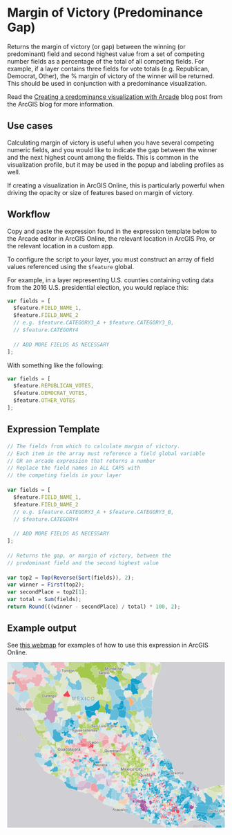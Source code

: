 # Margin of Victory (Predominance Gap)

Returns the margin of victory (or gap) between the winning (or predominant) field and second highest 
value from a set of competing number fields as a percentage of the total of all 
competing fields. For example, if a layer contains three 
fields for vote totals (e.g. Republican, Democrat, Other), the % margin of victory
of the winner will be returned. This should be used in
conjunction with a predominance visualization.

Read the [Creating a predominance visualization with Arcade](https://blogs.esri.com/esri/arcgis/2017/05/23/creating-a-predominance-visualization-with-arcade/) blog post from
the ArcGIS blog for more information.

## Use cases

Calculating margin of victory is useful when you have several competing numeric fields, and you would like to 
indicate the gap between the winner and the next highest count among the fields. This is common in the visualization profile, 
but it may be used in the popup and labeling profiles as well. 

If creating a visualization in ArcGIS Online, this is particularly powerful when driving the opacity or size of features based on margin of victory.

## Workflow

Copy and paste the expression found in the expression template below to 
the Arcade editor in ArcGIS Online, the relevant location in ArcGIS Pro, or
the relevant location in a custom app.

To configure the script to your layer, you must construct an array of field values
referenced using the `$feature` global.

For example, in a layer representing U.S. counties containing voting data from the 2016 U.S. 
presidential election, you would replace this:

```js
var fields = [
  $feature.FIELD_NAME_1,
  $feature.FIELD_NAME_2
  // e.g. $feature.CATEGORY3_A + $feature.CATEGORY3_B,
  // $feature.CATEGORY4

  // ADD MORE FIELDS AS NECESSARY
];
```

With something like the following:

```js
var fields = [
  $feature.REPUBLICAN_VOTES,
  $feature.DEMOCRAT_VOTES,
  $feature.OTHER_VOTES
];
```

## Expression Template

```js
// The fields from which to calculate margin of victory.
// Each item in the array must reference a field global variable
// OR an arcade expression that returns a number
// Replace the field names in ALL CAPS with
// the competing fields in your layer

var fields = [
  $feature.FIELD_NAME_1,
  $feature.FIELD_NAME_2
  // e.g. $feature.CATEGORY3_A + $feature.CATEGORY3_B,
  // $feature.CATEGORY4

  // ADD MORE FIELDS AS NECESSARY
];

// Returns the gap, or margin of victory, between the 
// predominant field and the second highest value

var top2 = Top(Reverse(Sort(fields)), 2);
var winner = First(top2);
var secondPlace = top2[1];
var total = Sum(fields);
return Round(((winner - secondPlace) / total) * 100, 2);
```

## Example output

See [this webmap](https://jsapi.maps.arcgis.com/home/webmap/viewer.html?webmap=c453bcc6ab154f8ab7cf7acbeba2ce53) for examples of how to use this expression in ArcGIS Online.

[![predominance-gap](./images/predominance-gap.png)](https://jsapi.maps.arcgis.com/home/webmap/viewer.html?webmap=c453bcc6ab154f8ab7cf7acbeba2ce53)